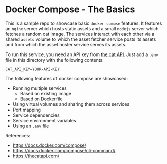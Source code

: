 # Docker Compose - The Basics

This is a sample repo to showcase basic `docker compse` features.
It features an `nginx` server which hosts static assets and a small `nodejs` server which fetches a random cat image.
The services interact with each other via a shared `assets` volume to which the asset fetcher service posts its assets and from which the asset hoster service serves its assets.

To run this service, you need an API key from [the cat API](https://thecatapi.com/).
Just add a `.env` file in this directory with the following contents:

```
CAT_API_KEY=YOUR-API-KEY
```

The following features of docker compose are showcased:

- Running multiple services
  - Based on existing image
  - Based on Dockerfile
- Using virtual volumes and sharing them across services
- Port mapping
- Service dependencies
- Service environment variables
- Using an `.env` file

References:

- https://docs.docker.com/compose/
- https://docs.docker.com/compose/cli-command/
- https://thecatapi.com/
